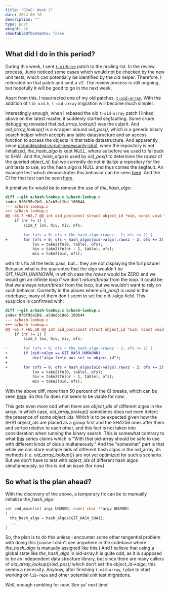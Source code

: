 ```yaml
---
title: "GSoC: Week 2"
date: 2024-06-10
description: ""
type: post
weight: 25
showTableOfContents: false
---
```


## What did I do in this period?

During this week, I sent [`t-oidtree`](https://lore.kernel.org/git/20240608165731.29467-1-shyamthakkar001@gmail.com/) patch to the mailing list. In the review process,
Junio noticed some cases which would not be checked by the new unit tests, which can potentially be
identified by the old helper. Therefore, I reiterated on that patch and sent a v2. The review process
is still ongoing, but hopefully it will be good to go in the next week.

Apart from this, I resurrected one of my old patches, [`t-oid-array`](https://lore.kernel.org/git/20240223193257.9222-1-shyamthakkar001@gmail.com/). With the addition of `lib-oid.h`,
`t-oid-array` migration will become much simpler.

Interestingly enough, when I rebased the old `t-oid-array` patch I linked above on the latest master, it suddenly started segfaulting.
Some crude debugging revealed that _oid_array_lookup()_ was the culprit. And _oid_array_lookup()_ is a wrapper around _oid_pos()_, which is a generic
binary search helper which accepts any table datastructure and an access function to access the objects in that table datastructure. And apparently since [ps/undecided-is-not-necessarily-sha1](https://github.com/git/git/commit/a60c21b7206fff1a6ab561e29ac7312c437d2592),
when the repository is not initialized, _the_hash_algo_ is kept _NULL_, where as before we used to fallback to SHA1. And _the_hash_algo_ is used by _oid_pos()_
to determine the _rawsz_ of the queried _object_id_, but we currently do not initialize a repository for the unit tests to use, so the_hash_algo is NULL and thus comes the segfault.
An example test which demonstrates this behavior can be seen [here](https://github.com/spectre10/git/commit/0cdc2f409f126972fc3f77364566de31671f04e5). And the CI for that
test can be seen [here](https://github.com/spectre10/git/actions/runs/9430757729).

A primitive fix would be to remove the use of _the_hash_algo_:
```diff
diff --git a/hash-lookup.c b/hash-lookup.c
index 9f0f95e2b9..b2cb5cf1bd 100644
--- a/hash-lookup.c
+++ b/hash-lookup.c
@@ -65,7 +65,7 @@ int oid_pos(const struct object_id *oid, const void *table, size_t nr,
 	if (nr != 1) {
 		size_t lov, hiv, miv, ofs;
 
-		for (ofs = 0; ofs < the_hash_algo->rawsz - 2; ofs += 2) {
+		for (ofs = 0; ofs < hash_algos[oid->algo].rawsz - 2; ofs += 2) {
 			lov = take2(fn(0, table), ofs);
 			hiv = take2(fn(nr - 1, table), ofs);
 			miv = take2(oid, ofs);
```
with this fix all the tests pass, but... they are not displaying the full picture! Because what is the guarantee that the algo wouldn't
be _GIT_HASH_UNKNOWN_, in which case the _rawsz_ would be ZERO and we would get an infinite loop if we don't _return_/_break_ from the loop.
It could be that we always _return_/_break_ from the loop, but we wouldn't want to rely on such behavior. Currently in the places where _oid_pos()_
is used in the codebase, many of them don't seem to set the oid->algo field.
This suspicion is confirmed with:
```diff
diff --git a/hash-lookup.c b/hash-lookup.c
index 9f0f95e2b9..a5dedb10e6 100644
--- a/hash-lookup.c
+++ b/hash-lookup.c
@@ -65,7 +65,10 @@ int oid_pos(const struct object_id *oid, const void *table, size_t nr,
 	if (nr != 1) {
 		size_t lov, hiv, miv, ofs;
 
-		for (ofs = 0; ofs < the_hash_algo->rawsz - 2; ofs += 2) {
+		if (oid->algo == GIT_HASH_UNKNOWN)
+			die("algo field not set in object_id");
+
+		for (ofs = 0; ofs < hash_algos[oid->algo].rawsz - 2; ofs += 2) {
 			lov = take2(fn(0, table), ofs);
 			hiv = take2(fn(nr - 1, table), ofs);
 			miv = take2(oid, ofs);
```
With the above diff, more than 50 percent of the CI breaks, which can be seen [here](https://github.com/spectre10/git/actions/runs/9431371989). So this fix does not seem to be viable for now.

This gets even more odd when there are _object_ids_ of different algos in the array. In which case,
_oid_array_lookup()_ sometimes does not even detect the presence of some _object_ids_. Which is
to be expected given how the SHA1 _object_ids_ are placed as a group first and the SHA256 ones after them and sorted relative to each other, and
this fact is not taken into consideration when running the binary search. This is somewhat contrary to what
[this](https://lore.kernel.org/git/20230927195537.1682-2-ebiederm@gmail.com/) series claims which is "With that oid-array should be safe to use with different kinds of
oids simultaneously." And the "somewhat" part is that while we can store multiple oids of different hash algos
in the oid_array, its methods (i.e. _oid_array_lookup()_) are not yet optimized for such a scenario. But we don't have to
test with _object_ids_ of different hash algos simultaneously, so this is not an issue (for now).

## So what is the plan ahead?

With the discovery of the above, a temporary fix can be to manually initialize the_hash_algo:

```c
int cmd_main(int argc UNUSED, const char **argv UNUSED)
{
  the_hash_algo = hash_algos[GIT_HASH_SHA1];
  ...
}
```

So, the plan is to do this unless I encounter some other tangential problem with doing this
(cause I didn't see anywhere in the codebase where _the_hash_algo_ is manually assigned like this.)
And I believe that using a global state like _the_hash_algo_ in oid-array.h is quite odd, as it is supposed to be an independent
data structure library, but since there are many callers of _oid_array_lookup()_/_oid_pos()_ which don't set the _object_id->algo_, this
seems a necessity. Anyhow, after finishing `t-oid-array`, I plan to start working on `lib-repo` and other potential unit test migrations.

Well, enough rambling for now. See ya' next time!

